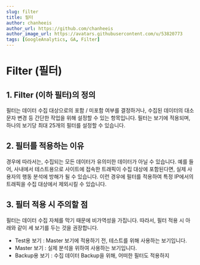 ```yaml
---
slug: filter
title: 필터
author: chanheeis
author_url: https://github.com/chanheeis
author_image_url: https://avatars.githubusercontent.com/u/53820773
tags: [GoogleAnalytics, GA, Filter]
---
```


# Filter (필터)

## 1. Filter (이하 필터)의 정의

필터는 데이터 수집 대상으로의 포함 / 미포함 여부를 결정하거나, 수집된 데이터의 대소문자 변경 등 간단한 작업을 위해 설정할 수 있는 항목입니다. 필터는 보기에 적용되며, 하나의 보기당 최대 25개의 필터를 설정할 수 있습니다.

## 2. 필터를 적용하는 이유

경우에 따라서는, 수집되는 모든 데이터가 유의미한 데이터가 아닐 수 있습니다. 예를 들어, 사내에서 테스트용으로 사이트에 접속한 트래픽이 수집 대상에 포함된다면, 실제 사용자의 행동 분석에 방해가 될 수 있습니다. 이런 경우에 필터를 적용하여 특정 IP에서의 트래픽을 수집 대상에서 제외시킬 수 있습니다.

## 3. 필터 적용 시 주의할 점

필터는 데이터 수집 자체를 막기 때문에 비가역성을 가집니다. 따라서, 필터 적용 시 아래와 같이 세 보기를 두는 것을 권장합니다.

- Test용 보기 : Master 보기에 적용하기 전, 테스트를 위해 사용하는 보기입니다.
- Master 보기 : 실제 분석을 위하여 사용하는 보기입니다.
- Backup용 보기 : 수집 데이터 Backup을 위해, 어떠한 필터도 적용하지